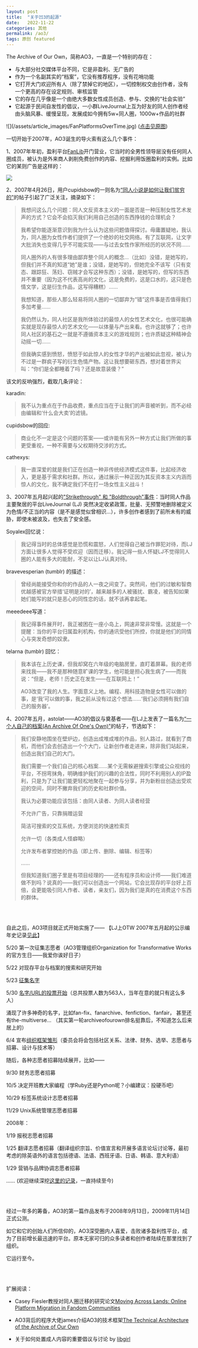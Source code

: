 ```yaml
---
layout: post
title:  "关于凹3的起源"
date:   2022-11-22
categories: 其他
permalink: /ao3/
tags: 原创 featured
---
```



The Archive of Our Own，简称AO3，一直是一个特别的存在：
<ul>
  <li>与大部分社交媒体平台不同，它是非盈利、无广告的</li>
  <li>作为一个名副其实的“档案”，它没有推荐程序，没有花哨功能</li>
  <li>它打开大门欢迎所有人（除了禁掉它的地区），一切控制权交由创作者，没有一个更高的存在设定规则、审核监管</li>
  <li>它的存在几乎像是一个由绝大多数女性成员创造、参与、交换的“社会实验”</li>
  <li>它起源于民间自发性的倡议，一小群LiveJournal上互为好友的同人创作者经由头脑风暴、缓慢呈现，发展成如今拥有5w+同人圈，1000w+作品的社群</li>
</ul>
![](/assets/article_images/FanPlatformsOverTime.jpg)
(<a target="_blank" rel="noopener noreferrer" href="https://cmci.colorado.edu/~cafi5706/FanPlatformsOverTime.jpg">点击见原图</a>)

一切开始于2007年，AO3诞生的导火索有这么几个事件：

1、2007年年初，盈利平台<a target="_blank" rel="noopener noreferrer" href="https://fanlore.org/wiki/FanLib">FanLib</a>开门营业，它当时的全男性领导层没有任何同人圈成员，被认为是外来商人剥削免费创作的内容、挖掘利用饭圈盈利的实例。比如它的某则广告是这样的：

![](/assets/article_images/Fanlibstrongman.jpg)

2、2007年4月26日，用户cupidsbow的一则名为<a target="_blank" rel="noopener noreferrer" href="https://fanlore.org/wiki/How_Fanfiction_Makes_Us_Poor">“同人小说是如何让我们贫穷的”</a>的帖子引起了广泛关注，摘录如下：

> 我想问这么几个问题：同人文反资本主义的一面是否是一种压制女性艺术发声的方式？它会不会掐灭我们利用自己创造的东西挣钱的合理机会？
>
> 我希望你能逐渐意识到我为什么认为这些问题值得探讨。毋庸置疑地，我认为，同人圈为女性作者们提供了一个绝妙的社交网络。有了互联网，让文字大批消失也变得几乎不可能实现——与过去女性作家所经历的状况不同……
>
> 同人圈外的人有很多理由鄙弃整个同人的概念...（比如）没错，是她写的，但我们并不真的知道“她”是谁；没错，是她写的，但她完全不该写（只有变态、跟踪狂、荡妇、窃贼才会写这种东西）；没错，是她写的，但写的东西并不重要（因为这不代表高尚的文化，这是免费的，这是口水的，这只是色情文学，这是衍生作品，这写得糟糕）……
>
> 我想知道，那些人那么轻易将同人圈的一切鄙弃为“错”这件事是否值得我们多加考量……
>
> 我仍然认为，同人社区是我所体验过的最惊人的女性艺术文化，也很可能确实就是现存最惊人的艺术文化——以体量与产出来看。也许这就够了；也许同人社区的基石之一就是不遵循资本主义的游戏规则；也许质疑这种精神会动摇一切……
>
> 但我确实感到愤怒，愤怒于如此惊人的女性才华的产出被如此忽视，被认为不过是一群疯子写的衍生色情产物。这让我想要砸东西，想对着世界尖叫：“你们是全都睡着了吗？还是故意装傻？”



该文的反响强烈，截取几条评论：

karadin:

> 我不认为重点在于作品收费，重点应当在于让我们的声音被听到，而不必经由编辑和‘什么会大卖’的滤镜。

cupidsbow的回应:

> 商业化不一定是这个问题的答案——或许能有另外一种方式让我们所做的事更受重视，一种不需要与父权期待交涉的方式。

cathexys:

> 我一直深爱的就是我们正在创造一种非传统经济模式这件事，比起经济收入，更是基于需求和社群。所以，通过展示一种正因为其反资本主义内涵而惊人的文化，我不确定我们不在打一场女性主义战斗！





3、2007年五月起兴起的<a target="_blank" rel="noopener noreferrer" href="https://fanlore.org/wiki/Strikethrough_and_Boldthrough">"Strikethrough" 和 "Boldthrough"事件</a>：当时同人作品主要聚居的平台LiveJournal (LJ) 突然决定收紧政策，批量、无预警地删除被定义为色情/不正当的内容（是不是感觉似曾相识...），许多创作者感到了前所未有的威胁，即使未被波及，也失去了安全感。

Soyalex回忆说：

> 我记得当时的总体感觉是恐慌和震怒，人们觉得自己被当作罪犯对待，而LJ方面让很多人觉得不受欢迎（因而迁移）。我记得一些人怀疑LJ不觉得同人圈的人能有多大的能耐，不足以让LJ认真对待。

bravevesperian (tumblr) 的描述：

> 曾经尚能接受你和你的作品的人一夜之间变了。突然间，他们的过敏和智商优越感被官方举措‘证明是对的’，越来越多的人被骚扰、霸凌，被告知如果她们能写的就只是恶心的同性恋的话，就不该再拿起笔。

meeedeee写道：

> 我记得事件展开时，我正被困在一座小岛上，网速非常非常慢。这就是一个提醒：当你的平台归属盈利机构，你的通讯受他们所控，你就是他们的同情心与突发奇想的奴隶。

telarna (tumblr) 回忆：

> 我本该在上历史课，但我却窝在六年级的电脑房里，直盯着屏幕。我的老师来找我——我不是那种随意旷课的学生，他可能是担心我生病了——而我说：“但是，老师！历史正在发生——在互联网上！”
> 
> AO3改变了我的人生。字面意义上地。编程、用科技造物是女性可以做的事，是‘我’可以做的事，我之前从没有过这个想法……‘我们必须拥有我们自己的服务器’。





4、2007年五月，astolat——AO3的倡议与奠基者——在LJ上发表了一篇名为<a target="_blank" rel="noopener noreferrer" href="https://fanlore.org/wiki/An_Archive_Of_One%27s_Own_(post_by_astolat)">“一个人自己的档案(An Archive Of One's Own)”</a>的帖子，节选如下：

> 我们安静地围坐在壁炉边，创造出成堆成堆的作品，别人路过，就看到了商机，而他们会去创造出一个个大门，让新创作者走进来，除非我们站起来，创造出我们自己的大门。
> 
> 我们需要一个我们自己的核心档案……某个无需躲避搜索引擎或公众视线的平台，不拐弯抹角，明确维护我们的兴趣的合法性，同时不利用别人的IP盈利，只是为了让我们能更轻松地聚在一起参与分享，并为新粉丝创造出受欢迎的空间，同时不撇弃我们的历史和社群价值。
> 
> 我认为必要功能应该包括：由同人读者、为同人读者经营
> 
> 不允许广告，只靠捐赠运营
> 
> 简洁可搜索的交互系统，方便浏览的快速检索页
> 
> 允许一切（各类成人怪癖略）
> 
> 允许发布者掌控她的作品（即上传、删除、编辑、标签等）
> 
> ……
> 
> 但我知道我们圈子里是有项目经理的——还有程序员和设计师——我们难道做不到吗？说真的——我们可以创造出一个网站，它会比现存的平台好上百倍，会更能吸引同人作者、读者，亲友们，因为我们是真的在消费这个东西的群体。



<br>
<br>

自此之后，AO3项目就正式开始实施了——
【LJ上OTW 2007年五月起的公示编年史记录<a target="_blank" rel="noopener noreferrer" href="https://otw-news.livejournal.com/2007/05/">见此</a>】

5/20 第一次征集志愿者（AO3管理组织Organization for Transformative Works的官方生日——我爱你诶好日子）

5/22 对现存平台与档案的搜索和研究开始

5/23 <a target="_blank" rel="noopener noreferrer" href="https://otw-news.livejournal.com/1786.html">征集名字</a>

5/30 <a target="_blank" rel="noopener noreferrer" href="https://otw-news.livejournal.com/4005.html">名字/URL的投票开始</a>（总共投票人数为563人，当年在意的就只有这么多人）

涌现了许多神奇的名字，比如fan-fix、fanarchive、fenfiction、fanfair， 甚至还有the-multiverse... （其实第一轮archiveofourown排名挺靠后，不知道怎么后来居上的）

6/4 宣布<a target="_blank" rel="noopener noreferrer" href="https://otw-news.livejournal.com/5634.html">组织框架雏形</a>（委员会将会包括社区关系、法律、财务、选举、志愿者与招募、设计与技术等）



随后，各种志愿者招募陆续展开，比如——

9/30 财务志愿者招募

10/5 决定开班教大家编程（学Ruby还是Python呢？小编建议：投硬币吧）

10/29 标签系统设计志愿者招募

11/29 Unix系统管理志愿者招募

2008年：

1/19 报税志愿者招募

1/25 翻译志愿者招募（翻译组织宗旨、价值宣言和开展多语言论坛讨论等，最初考虑的除英语外的语言包括德语、法语、西班牙语、日语、韩语、意大利语）

1/29 营销与品牌协调志愿者招募

……
(欢迎继续深挖<a target="_blank" rel="noopener noreferrer" href="https://otw-news.livejournal.com/2007/05/">这里的记录</a>，一直持续至今)


<br>
<br>

经过一年多的筹备，AO3的第一篇作品发布于2008年9月13日，2009年11月14日正式公测。

如它和它的创始人们所信仰的，AO3深受圈内人喜爱，击败诸多盈利性平台，成为了目前增长最迅速的平台。原本无家可归的众多读者和创作者陆续在那里找到了组织。

它运行至今。

<br>
<br>

扩展阅读：

- Casey Fiesler教授对同人圈迁移的研究论文<a target="_blank" rel="noopener noreferrer" href="https://cmci.colorado.edu/~cafi5706/CSCW2020_MovingAcrossLands.pdf">Moving Across Lands: Online Platform Migration in Fandom Communities</a> 

- AO3背后的程序大佬james介绍AO3的技术框架<a target="_blank" rel="noopener noreferrer" href="https://archiveofourown.org/works/11689068">The Technical Architecture of the Archive of Our Own</a> 

- 关于如何处置成人内容的重要倡议与讨论 by <a target="_blank" rel="noopener noreferrer" href="https://otw-news.livejournal.com/4395.html">libgirl</a>

  
